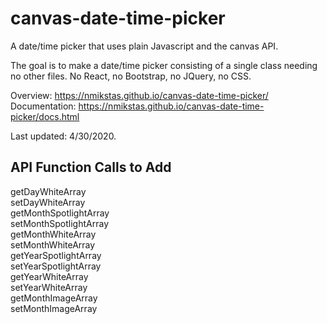 # canvas-date-time-picker
A date/time picker that uses plain Javascript and the canvas API.  

The goal is to make a date/time picker consisting of a single class needing no other files.
No React, no Bootstrap, no JQuery, no CSS.  

Overview: https://nmikstas.github.io/canvas-date-time-picker/  
Documentation: https://nmikstas.github.io/canvas-date-time-picker/docs.html  

Last updated: 4/30/2020.  

## __API Function Calls to Add__ #
getDayWhiteArray  
setDayWhiteArray  
getMonthSpotlightArray  
setMonthSpotlightArray  
getMonthWhiteArray  
setMonthWhiteArray  
getYearSpotlightArray  
setYearSpotlightArray  
getYearWhiteArray  
setYearWhiteArray  
getMonthImageArray  
setMonthImageArray  
